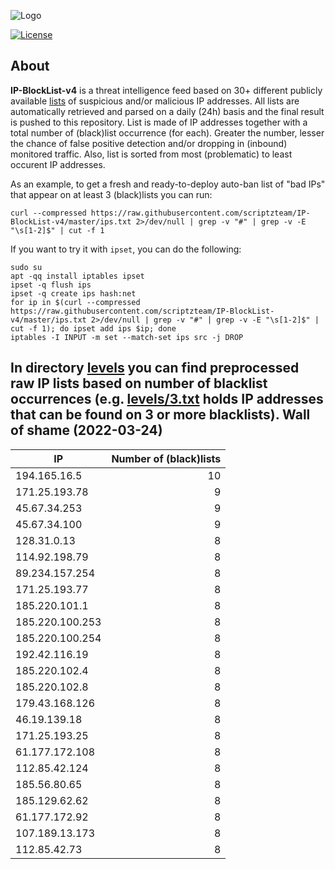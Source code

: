 ![Logo](https://i.imgur.com/PyKLAe7.png)

[![License](https://img.shields.io/badge/license-The_Unlicense-red.svg)](https://unlicense.org/)

About
----

**IP-BlockList-v4** is a threat intelligence feed based on 30+ different publicly available [lists](https://github.com/stamparm/maltrail) of suspicious and/or malicious IP addresses. All lists are automatically retrieved and parsed on a daily (24h) basis and the final result is pushed to this repository. List is made of IP addresses together with a total number of (black)list occurrence (for each). Greater the number, lesser the chance of false positive detection and/or dropping in (inbound) monitored traffic. Also, list is sorted from most (problematic) to least occurent IP addresses.

As an example, to get a fresh and ready-to-deploy auto-ban list of "bad IPs" that appear on at least 3 (black)lists you can run:

```
curl --compressed https://raw.githubusercontent.com/scriptzteam/IP-BlockList-v4/master/ips.txt 2>/dev/null | grep -v "#" | grep -v -E "\s[1-2]$" | cut -f 1
```

If you want to try it with `ipset`, you can do the following:

```
sudo su
apt -qq install iptables ipset
ipset -q flush ips
ipset -q create ips hash:net
for ip in $(curl --compressed https://raw.githubusercontent.com/scriptzteam/IP-BlockList-v4/master/ips.txt 2>/dev/null | grep -v "#" | grep -v -E "\s[1-2]$" | cut -f 1); do ipset add ips $ip; done
iptables -I INPUT -m set --match-set ips src -j DROP
```

In directory [levels](levels) you can find preprocessed raw IP lists based on number of blacklist occurrences (e.g. [levels/3.txt](levels/3.txt) holds IP addresses that can be found on 3 or more blacklists).
Wall of shame (2022-03-24)
----

|IP|Number of (black)lists|
|---|--:|
194.165.16.5|10
171.25.193.78|9
45.67.34.253|9
45.67.34.100|9
128.31.0.13|8
114.92.198.79|8
89.234.157.254|8
171.25.193.77|8
185.220.101.1|8
185.220.100.253|8
185.220.100.254|8
192.42.116.19|8
185.220.102.4|8
185.220.102.8|8
179.43.168.126|8
46.19.139.18|8
171.25.193.25|8
61.177.172.108|8
112.85.42.124|8
185.56.80.65|8
185.129.62.62|8
61.177.172.92|8
107.189.13.173|8
112.85.42.73|8
